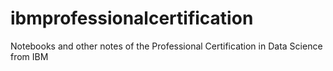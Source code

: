 # ibmprofessionalcertification
Notebooks and other notes of the Professional Certification in Data Science from IBM
